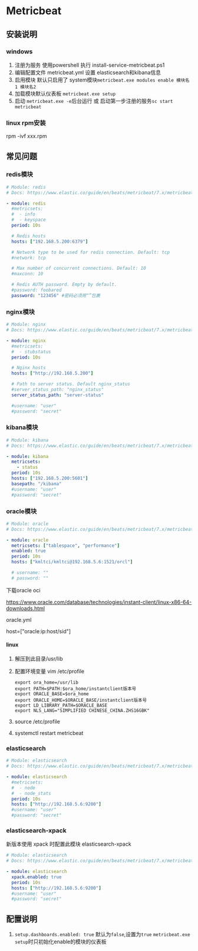 # Metricbeat

## 安装说明

### windows

1. 注册为服务 使用powershell 执行 install-service-metricbeat.ps1
2. 编辑配置文件 metricbeat.yml 设置 elasticsearch和kibana信息
3. 启用模块 默认只启用了 system模块`metricbeat.exe modules enable 模块名1 模块名2` 
4. 加载模块默认仪表板 `metricbeat.exe setup`
5. 启动 `metricbeat.exe -e`后台运行 或 启动第一步注册的服务`sc start metricbeat`

### linux rpm安装

rpm -ivf xxx.rpm

## 常见问题

### redis模块

```yml
# Module: redis
# Docs: https://www.elastic.co/guide/en/beats/metricbeat/7.x/metricbeat-module-redis.html

- module: redis
  #metricsets:
  #  - info
  #  - keyspace
  period: 10s

  # Redis hosts
  hosts: ["192.168.5.200:6379"]

  # Network type to be used for redis connection. Default: tcp
  #network: tcp

  # Max number of concurrent connections. Default: 10
  #maxconn: 10

  # Redis AUTH password. Empty by default.
  #password: foobared
  password: "123456" #密码必须用“”包裹
```



### nginx模块

```yml
# Module: nginx
# Docs: https://www.elastic.co/guide/en/beats/metricbeat/7.x/metricbeat-module-nginx.html

- module: nginx
  #metricsets:
  #  - stubstatus
  period: 10s

  # Nginx hosts
  hosts: ["http://192.168.5.200"]

  # Path to server status. Default nginx_status
  #server_status_path: "nginx_status"
  server_status_path: "server-status"

  #username: "user"
  #password: "secret"
```



### kibana模块

```yml
# Module: kibana
# Docs: https://www.elastic.co/guide/en/beats/metricbeat/7.x/metricbeat-module-kibana.html

- module: kibana
  metricsets:
    - status
  period: 10s
  hosts: ["192.168.5.200:5601"]
  basepath: "/kibana"
  #username: "user"
  #password: "secret"
```



### oracle模块

```yml
# Module: oracle
# Docs: https://www.elastic.co/guide/en/beats/metricbeat/7.x/metricbeat-module-oracle.html

- module: oracle
  metricsets: ["tablespace", "performance"]
  enabled: true
  period: 10s
  hosts: ["kmltci/kmltci@192.168.5.6:1521/orcl"]

  # username: ""
  # password: ""
```

下载oracle oci

https://www.oracle.com/database/technologies/instant-client/linux-x86-64-downloads.html

oracle.yml

host=["oracle:ip:host/sid"]

#### linux

1. 解压到此目录/usr/lib

2. 配置环境变量 vim /etc/profile

   ```shell
   export ora_home=/usr/lib
   export PATH=$PATH:$ora_home/instantclient版本号
   export ORACLE_BASE=$ora_home
   export ORACLE_HOME=$ORACLE_BASE/instantclient版本号
   export LD_LIBRARY_PATH=$ORACLE_BASE
   export NLS_LANG="SIMPLIFIED CHINESE_CHINA.ZHS16GBK"
   ```

3. source /etc/profile

4. systemctl restart metricbeat

### elasticsearch

```yml
# Module: elasticsearch
# Docs: https://www.elastic.co/guide/en/beats/metricbeat/7.x/metricbeat-module-elasticsearch.html

- module: elasticsearch
  #metricsets:
  #  - node
  #  - node_stats
  period: 10s
  hosts: ["http://192.168.5.6:9200"]
  #username: "user"
  #password: "secret"
```

### elasticsearch-xpack

新版本使用 xpack 时配置此模块 elasticsearch-xpack

```yml
# Module: elasticsearch
# Docs: https://www.elastic.co/guide/en/beats/metricbeat/7.x/metricbeat-module-elasticsearch.html

- module: elasticsearch
  xpack.enabled: true
  period: 10s
  hosts: ["http://192.168.5.6:9200"]
  #username: "user"
  #password: "secret"
```



## 配置说明

1. `setup.dashboards.enabled: true` 默认为`false`,设置为`true`  `metricbeat.exe setup`时只初始化enable的模块的仪表板

